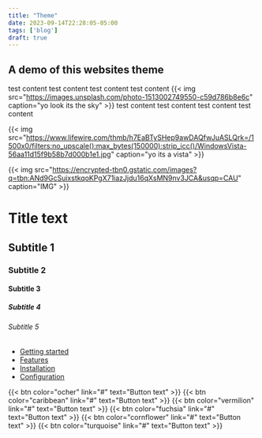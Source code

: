 ```yaml
---
title: "Theme"
date: 2023-09-14T22:28:05-05:00
tags: ['blog']
draft: true
---
```

## A demo of this websites theme

test content test content test content test content
{{< img src="https://images.unsplash.com/photo-1513002749550-c59d786b8e6c" caption="yo look its the sky" >}}
test content test content test content test content

{{< img src="https://www.lifewire.com/thmb/h7EaBTySHep9awDAQfwJuASLQrk=/1500x0/filters:no_upscale():max_bytes(150000):strip_icc()/WindowsVista-56aa11d15f9b58b7d000b1e1.jpg" caption="yo its a vista" >}}

{{< img src="https://encrypted-tbn0.gstatic.com/images?q=tbn:ANd9GcSuixstkqoKPgX71iazJjdu16qXsMN9nv3JCA&usqp=CAU" caption="IMG" >}}

# Title text
## Subtitle 1
### Subtitle 2
#### Subtitle 3
##### Subtitle 4
###### Subtitle 5

- [Getting started](#getting-started)
- [Features](#features)
- [Installation](#installation)
- [Configuration](#configuration)

{{< btn color="ocher" link="#" text="Button text" >}}
{{< btn color="caribbean" link="#" text="Button text" >}}
{{< btn color="vermilion" link="#" text="Button text" >}}
{{< btn color="fuchsia" link="#" text="Button text" >}}
{{< btn color="cornflower" link="#" text="Button text" >}}
{{< btn color="turquoise" link="#" text="Button text" >}}
